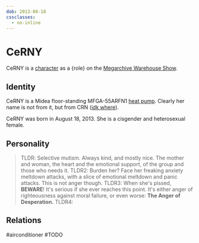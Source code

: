 ```yaml
---
dob: 2013-08-18
cssclasses:
  - no-inline
---
```

# CeRNY

CeRNY is a [character](Characters.md) as a {role} on the [Megarchive Warehouse Show](Megarchive%20Warehouse%20Show.md).
## Identity

CeRNY is a Midea floor-standing MFGA-55ARFN1 [heat pump](Air%20Conditioners.md). Clearly her name is not from it, but from CRN ([idk where](void:not)).

CeRNY was born in August 18, 2013. She is a cisgender and heterosexual female.

## Personality

> TLDR: Selective mutism. Always kind, and mostly nice. The mother and woman, the heart and the emotional support, of the group and those who needs it.
> TLDR2: Burden her? Face her freaking anxiety meltdown attacks, with a slice of emotional meltdown and panic attacks. This is not anger though.
> TLDR3: When she's pissed, **BEWARE**! It's serious if she ever reaches this point. It's either anger of righteousness against moral failure, or even worse: **The Anger of Desperation.**
> TLDR4: 


## Relations

#airconditioner #TODO 